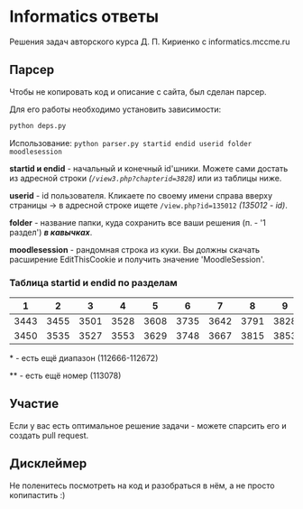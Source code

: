 # Informatics ответы

Решения задач авторского курса Д. П. Кириенко с informatics.mccme.ru

## Парсер

Чтобы не копировать код и описание с сайта, был сделан парсер.

Для его работы необходимо установить зависимости:

```sh
python deps.py
```

Использование: ```python parser.py startid endid userid folder moodlesession```

**startid и endid** - начальный и конечный id'шники. Можете сами достать из адресной строки *(```/view3.php?chapterid=3828```)* или из таблицы ниже.

**userid** - id пользователя. Кликаете по своему имени справа вверху страницы -> в адресной строке ищете ```/view.php?id=135012``` *(135012 - id)*.

**folder** - название папки, куда сохранить все ваши решения (п. - '1 раздел') ***в кавычках***.

**moodlesession** - рандомная строка из куки. Вы должны скачать расширение EditThisCookie и получить значение 'MoodleSession'.

### Таблица startid и endid по разделам

| 1    | 2    | 3    | 4    | 5    | 6    | 7    | 8    | 9    | 10   | 11*  | 12     | 13     | 14.1   | 14.2   | 15     | 16** |
|------|------|------|------|------|------|------|------|------|------|------|--------|--------|--------|--------|--------|------|
| 3443 | 3455 | 3501 | 3528 | 3608 | 3735 | 3642 | 3791 | 3828 | 3828 | 4179 | 111152 | 111300 | 111194 | 111362 | 111326 | 3749 |
| 3450 | 3535 | 3527 | 3553 | 3629 | 3748 | 3667 | 3815 | 3853 | 3853 | 4197 | 111177 | 111325 | 111220 | 111387 | 111361 | 3774 |

\* - есть ещё диапазон (112666-112672)

\** - есть ещё номер (113078)

## Участие

Если у вас есть оптимальное решение задачи - можете спарсить его и создать pull request.

## Дисклеймер

Не поленитесь посмотреть на код и разобраться в нём, а не просто копипастить :)
